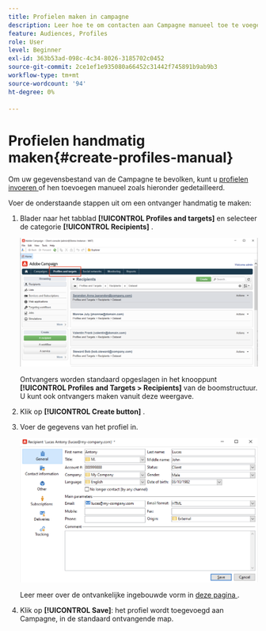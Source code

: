 ```yaml
---
title: Profielen maken in campagne
description: Leer hoe te om contacten aan Campagne manueel toe te voegen
feature: Audiences, Profiles
role: User
level: Beginner
exl-id: 363b53ad-098c-4c34-8026-3185702c0452
source-git-commit: 2ce1ef1e935080a66452c31442f745891b9ab9b3
workflow-type: tm+mt
source-wordcount: '94'
ht-degree: 0%

---
```


# Profielen handmatig maken{#create-profiles-manual}

Om uw gegevensbestand van de Campagne te bevolken, kunt u [ profielen invoeren ](import-profiles.md) of hen toevoegen manueel zoals hieronder gedetailleerd.

Voer de onderstaande stappen uit om een ontvanger handmatig te maken:

1. Blader naar het tabblad **[!UICONTROL Profiles and targets]** en selecteer de categorie **[!UICONTROL Recipients]** .

   ![](assets/profiles-and-targets.png)

   Ontvangers worden standaard opgeslagen in het knooppunt **[!UICONTROL Profiles and Targets > Recipients]** van de boomstructuur. U kunt ook ontvangers maken vanuit deze weergave.

1. Klik op **[!UICONTROL Create button]** .
1. Voer de gegevens van het profiel in.

   ![](assets/new-recipient.png)

   Leer meer over de ontvankelijke ingebouwde vorm in [ deze pagina ](view-profiles.md#edit-a-profiles).

1. Klik op **[!UICONTROL Save]**: het profiel wordt toegevoegd aan Campagne, in de standaard ontvangende map.
